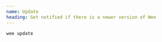 ```yaml
---
name: Update
heading: Get notified if there is a newer version of Wee
---
```


```bash
wee update
```